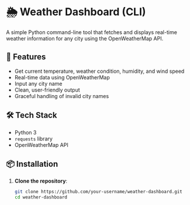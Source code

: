 # 🌦️ Weather Dashboard (CLI)

A simple Python command-line tool that fetches and displays real-time weather information for any city using the OpenWeatherMap API.

## 🚀 Features

- Get current temperature, weather condition, humidity, and wind speed
- Real-time data using OpenWeatherMap
- Input any city name
- Clean, user-friendly output
- Graceful handling of invalid city names

## 🛠️ Tech Stack

- Python 3
- `requests` library
- OpenWeatherMap API

## 📦 Installation

1. **Clone the repository**:

   ```bash
   git clone https://github.com/your-username/weather-dashboard.git
   cd weather-dashboard
